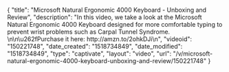 {
    "title": "Microsoft Natural Ergonomic 4000 Keyboard - Unboxing and Review",
    "description": "In this video, we take a look at the Microsoft Natural Ergonomic 4000 Keyboard designed for more comfortable typing to prevent wrist problems such as Carpal Tunnel Syndrome. \n\n\u262fPurchase it here: http:\/\/amzn.to\/2ohkDJi\n",
    "videoid": "150221748",
    "date_created": "1518734849",
    "date_modified": "1518734849",
    "type": "captivate",
    "layout": "video",
    "url": "\/v\/microsoft-natural-ergonomic-4000-keyboard-unboxing-and-review\/150221748"
}